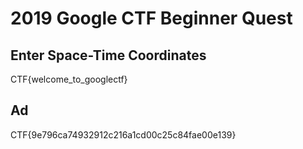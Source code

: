 # 2019 Google CTF Beginner Quest

## Enter Space-Time Coordinates

CTF{welcome_to_googlectf}

## Ad

CTF{9e796ca74932912c216a1cd00c25c84fae00e139}



